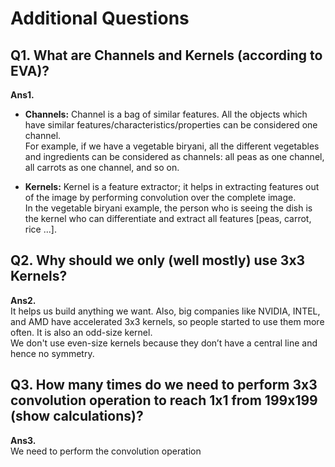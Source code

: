 # Additional Questions

## Q1. What are Channels and Kernels (according to EVA)?

**Ans1.**  
- **Channels:** Channel is a bag of similar features. All the objects which have similar features/characteristics/properties can be considered one channel.  
  For example, if we have a vegetable biryani, all the different vegetables and ingredients can be considered as channels: all peas as one channel, all carrots as one channel, and so on.  

- **Kernels:** Kernel is a feature extractor; it helps in extracting features out of the image by performing convolution over the complete image.  
  In the vegetable biryani example, the person who is seeing the dish is the kernel who can differentiate and extract all features [peas, carrot, rice ...].  

## Q2. Why should we only (well mostly) use 3x3 Kernels?

**Ans2.**  
It helps us build anything we want. Also, big companies like NVIDIA, INTEL, and AMD have accelerated 3x3 kernels, so people started to use them more often. It is also an odd-size kernel.  
We don't use even-size kernels because they don’t have a central line and hence no symmetry.

## Q3. How many times do we need to perform 3x3 convolution operation to reach 1x1 from 199x199 (show calculations)?

**Ans3.**  
We need to perform the convolution operation
